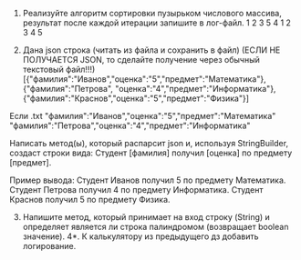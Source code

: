 1. Реализуйте алгоритм сортировки пузырьком числового массива, результат после каждой итерации запишите в лог-файл.
1 2 3 5 4
1 2 3 4 5

2. Дана json строка (читать из файла и сохранить в файл) (ЕСЛИ НЕ ПОЛУЧАЕТСЯ JSON, то сделайте получение через обычный текстовый файл!!!)
[{"фамилия":"Иванов","оценка":"5","предмет":"Математика"},{"фамилия":"Петрова",
"оценка":"4","предмет":"Информатика"},{"фамилия":"Краснов","оценка":"5","предмет":"Физика"}]

Если .txt
"фамилия":"Иванов","оценка":"5","предмет":"Математика"
"фамилия":"Петрова","оценка":"4","предмет":"Информатика"

Написать метод(ы), который распарсит json и, используя StringBuilder, создаст строки вида: Студент [фамилия] получил [оценка] по предмету [предмет].

Пример вывода:
Студент Иванов получил 5 по предмету Математика.
Студент Петрова получил 4 по предмету Информатика.
Студент Краснов получил 5 по предмету Физика.

3. Напишите метод, который принимает на вход строку (String) и определяет является ли строка палиндромом (возвращает boolean значение).
4*. К калькулятору из предыдущего дз добавить логирование.
